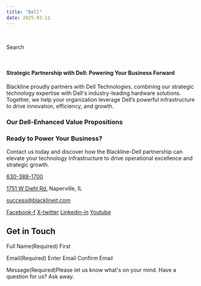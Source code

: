 ```yaml
---
title: "Dell"
date: 2025-03-11
---
```


 

Search 

 

#### Strategic Partnership with Dell: Powering Your Business Forward

Blackline proudly partners with Dell Technologies, combining our strategic technology expertise with Dell's industry-leading hardware solutions. Together, we help your organization leverage Dell’s powerful infrastructure to drive innovation, efficiency, and growth.

### Our Dell-Enhanced Value Propositions

### Ready to Power Your Business?

Contact us today and discover how the Blackline-Dell partnership can elevate your technology infrastructure to drive operational excellence and strategic growth.

[630-388-1700](tel:6303881700)

[1751 W Diehl Rd.](https://www.google.com/search?q=balckline%20it) Naperville, IL

[success@blacklineit.com](mailto:success@blacklineit.com)

[Facebook-f](https://www.facebook.com/) [X-twitter](https://twitter.com/) [Linkedin-in](https://www.linkedin.com/) [Youtube](https://www.youtube.com/)

## Get in Touch

Full Name(Required) First

Email(Required) Enter Email  Confirm Email

Message(Required)Please let us know what's on your mind. Have a question for us? Ask away.
